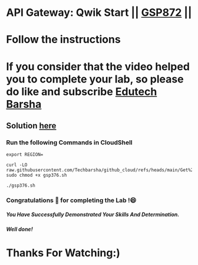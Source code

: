 # API Gateway: Qwik Start || [GSP872](https://www.cloudskillsboost.google/focuses/17996?parent=catalog) ||
# Follow the instructions

# If you consider that the video helped you to complete your lab, so please do like and subscribe [Edutech Barsha](https://www.youtube.com/@edutechbarsha)
## Solution [here](https://youtu.be/B_yaZVAnMSA)

### Run the following Commands in CloudShell
```
export REGION=
```
```
curl -LO raw.githubusercontent.com/Techbarsha/github_cloud/refs/heads/main/Get%20Started%20with%20Google%20Workspace%20Tools%3A%20Challenge%20Lab/gsp376.sh
sudo chmod +x gsp376.sh

./gsp376.sh
```
### Congratulations 🎉 for completing the Lab !😄

##### *You Have Successfully Demonstrated Your Skills And Determination.*

#### *Well done!*

# Thanks For Watching:)
